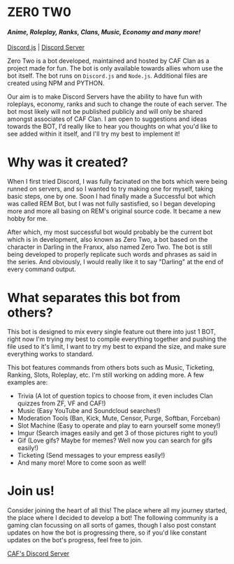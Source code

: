 # ZER0 TW0
#### *Anime, Roleplay, Ranks, Clans, Music, Economy and many more!*

[Discord.js](https://github.com/Rapptz/discord.py) | [Discord Server](https://discord.gg/3J2JAFk)

Zero Two is a bot developed, maintained and hosted by CAF Clan as a project made for fun. The bot is only available towards allies whom use the bot itself. The bot runs on `Discord.js` and `Node.js`. Additional files are created using NPM and PYTHON.

Our aim is to make Discord Servers have the ability to have fun with roleplays, economy, ranks and such to change the route of each server. The bot most likely will not be published publicly and will only be shared amongst associates of CAF Clan. I am open to suggestions and ideas towards the BOT, I'd really like to hear you thoughts on what you'd like to see added within it itself, and I'll try my best to implement it!

# Why was it created?

When I first tried Discord, I was fully facinated on the bots which were being runned on servers, and so I wanted to try making one for myself, taking basic steps, one by one. Soon I had finally made a Successful bot which was called REM Bot, but I was not fully sastisfied, so I began developing more and more all basing on REM's original source code. It became a new hobby for me.

After which, my most successful bot would probably be the current bot which is in development, also known as Zero Two, a bot based on the character in Darling in the Franxx, also named Zero Two. The bot is still being developed to properly replicate such words and phrases as said in the series. And obviously, I would really like it to say "Darling" at the end of every command output.

# What separates this bot from others?

This bot is designed to mix every single feature out there into just 1 BOT, right now I'm trying my best to compile everything together and pushing the file used to it's limit, I want to try my best to expand the size, and make sure everything works to standard.

This bot features commands from others bots such as Music, Ticketing, Ranking, Slots, Roleplay, etc. I'm still working on adding more. A few examples are:

- Trivia (A lot of question topics to choose from, it even includes Clan quizzes from ZF, VF and CAF!)
- Music (Easy YouTube and Soundcloud searches!)
- Moderation Tools (Ban, Kick, Mute, Censor, Purge, Softban, Forceban)
- Slot Machine (Easy to operate and play to earn yourself some money!)
- Imgur (Search images easily and get 3 of those pictures right to you!)
- Gif (Love gifs? Maybe for memes? Well now you can search for gifs easily!)
- Ticketing (Send messages to your empress easily!)
- And many more! More to come soon as well!

# Join us!

Consider joining the heart of all this! The place where all my journey started, the place where I decided to develop a bot! The following community is a gaming clan focussing on all sorts of games, though I also post constant updates on how the bot is progressing there, so if you'd like constant updates on the bot's progress, feel free to join.

[CAF's Discord Server](https://discord.gg/3J2JAFk)


